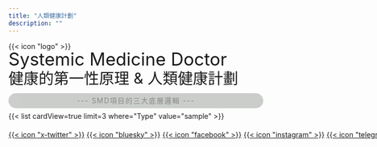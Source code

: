 ```yaml
---
title: "人類健康計劃"
description: ""
---
```




<div class="custom-icon-smlogo">{{< icon "logo" >}}</div>


<div class="w-full overflow-x-auto">
  <div style="font-size: clamp(24px, 4vw, 35px); line-height: 1; white-space: nowrap;" class="inline-block min-w-full text-center font-bold">
    Systemic Medicine Doctor
  </div>
  <div style="font-size: clamp(17px, 4vw, 30px); margin-top: 5px; line-height: 1; white-space: nowrap;" class="inline-block min-w-full text-center whitespace-nowrap">
    健康的第一性原理 & 人類健康計劃
  </div>
</div>


<div style="width: 100%; text-align: center; background-color: rgba(4, 18, 1, 0.4); padding: 1px; margin-top: 15px; margin-bottom: 7px; border-radius: 20px; letter-spacing: 1.5px; 
color:inherit; line-height: 2; opacity: 0.5;">--- SMD項目的三大底層邏輯 ---</div>

<div style="width: 100%; text-align: left;">{{< list cardView=true limit=3 where="Type" value="sample" >}}</div>

<div style="margin-top:20px; white-space: nowrap;">
  <a href="#" target="_blank" class="custom-icon-sm">{{< icon "x-twitter" >}}</a>
  <a href="#" target="_blank" class="custom-icon-sm">{{< icon "bluesky" >}}</a>
  <a href="#" target="_blank" class="custom-icon-sm">{{< icon "facebook" >}}</a>
  <a href="#" target="_blank" class="custom-icon-sm">{{< icon "instagram" >}}</a>
  <a href="#" target="_blank" class="custom-icon-sm">{{< icon "telegram" >}}</a>
  <a href="#" target="_blank" class="custom-icon-sm">{{< icon"github" >}}</a>
</div>